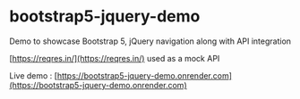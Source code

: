 # bootstrap5-jquery-demo

Demo to showcase Bootstrap 5, jQuery navigation along with API integration

[https://reqres.in/](https://reqres.in/) used as a mock API

Live demo : [https://bootstrap5-jquery-demo.onrender.com](https://bootstrap5-jquery-demo.onrender.com)
